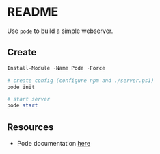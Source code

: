 # README

Use `pode` to build a simple webserver.  

## Create

```ps1
Install-Module -Name Pode -Force

# create config (configure npm and ./server.ps1)
pode init

# start server
pode start
```

## Resources

* Pode documentation [here](https://badgerati.github.io/Pode/)
